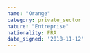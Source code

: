 ```yaml
---
name: "Orange"
category: private_sector
nature: "Entreprise"
nationality: FRA
date_signed: '2018-11-12'
---
```

    